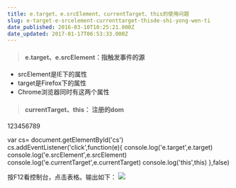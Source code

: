 ```yaml
---
title: e.target、e.srcElement、currentTarget、this的使用问题
slug: e-target-e-srcelement-currenttarget-thisde-shi-yong-wen-ti
date_published: 2016-03-10T10:25:21.000Z
date_updated: 2017-01-17T06:53:33.000Z
---
```


> #### e.target、e.srcElement：指触发事件的源

- srcElement是IE下的属性
- target是Firefox下的属性
- Chrome浏览器同时有这两个属性

> #### currentTarget、this： 注册的dom

123456789
    <script>
      var cs=  document.getElementById('cs')
        cs.addEventListener('click',function(e){
            console.log('e.target',e.target)
            console.log('e.srcElement',e.srcElement)
            console.log('e.currentTarget',e.currentTarget)
            console.log('this',this)
        },false)
    </script>
    

  var cs=  document.getElementById('cs')
    cs.addEventListener('click',function(e){
        console.log('e.target',e.target)
        console.log('e.srcElement',e.srcElement)
        console.log('e.currentTarget',e.currentTarget)
        console.log('this',this)
    },false)

按F12看控制台，点击表格。输出如下：
![](/images/2016/03/-5JR6-GOG2-0U--QLP-EJ93.png)
